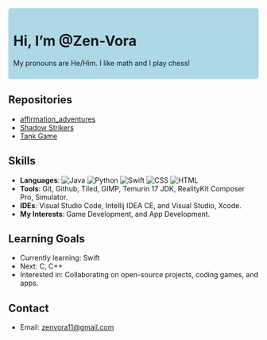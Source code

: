 <div style="background-color: lightblue; padding: 10px; border-radius: 5px;">
  
# Hi, I’m @Zen-Vora
My pronouns are He/Him.
I like math and I play chess!

</div>

## Repositories
- [affirmation_adventures](https://github.com/River-Vora/affirmation_adventures)
- [Shadow Strikers](https://github.com/Zen-Vora/Shadow-Strikers)
- [Tank Game](https://github.com/Zen-Vora/tankGame)

## Skills
- **Languages**: ![Java](https://img.shields.io/badge/Java-ED8B00?style=forthebadge&logo=java&logoColor=white)
![Python](https://img.shields.io/badge/Python-3776AB?style=for-the-badge&logo=python&logoColor=white)
![Swift](https://img.shields.io/badge/Swift-FA7343?style=for-the-badge&logo=swift&logoColor=white)
![CSS](https://img.shields.io/badge/CSS-1572B6?style=for-the-badge&logo=css3&logoColor=white)
![HTML](https://img.shields.io/badge/HTML-E34F26?style=for-the-badge&logo=html5&logoColor=white)
- **Tools**: Git, Github, Tiled, GIMP, Temurin 17 JDK, RealityKit Composer Pro, Simulator.
- **IDEs**: Visual Studio Code, Intellij IDEA CE, and Visual Studio, Xcode.
- **My Interests**: Game Development, and App Development.

## Learning Goals
- Currently learning: Swift
- Next: C, C++
- Interested in: Collaborating on open-source projects, coding games, and apps.

## Contact
- Email: zenvora11@gmail.com
